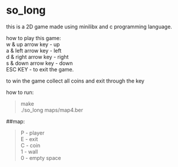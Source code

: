 # so_long

this is a 2D game made using minilibx and c programming language.

how to play this game: \
w & up arrow key - up \
a & left arrow key - left \
d & right arrow key - right \
s & down arrow key - down \
ESC KEY - to exit the game. 

to win the game collect all coins and exit through the key

how to run:
> make \
> ./so_long maps/map4.ber

##map:
> P - player \
> E - exit  \
> C - coin  \
> 1 - wall  \
> 0 - empty space

